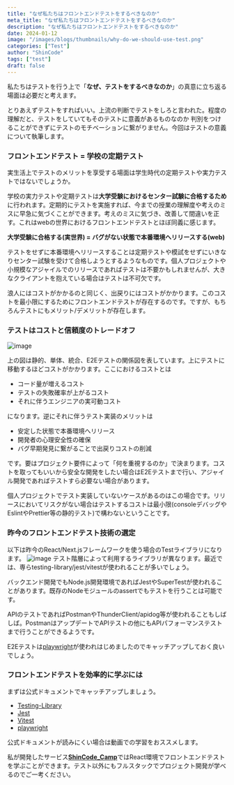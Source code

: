 ```yaml
---
title: "なぜ私たちはフロントエンドテストをするべきなのか"
meta_title: "なぜ私たちはフロントエンドテストをするべきなのか"
description: "なぜ私たちはフロントエンドテストをするべきなのか"
date: 2024-01-12
image: "/images/blogs/thumbnails/why-do-we-should-use-test.png"
categories: ["Test"]
author: "ShinCode"
tags: ["test"]
draft: false
---
```


私たちはテストを行う上で「**なぜ、テストをするべきなのか**」の真意に立ち返る場面は必要だと考えます。

とりあえずテストをすればいい。上流の判断でテストをしろと言われた。程度の理解だと、テストをしていてもそのテストに意義があるものなのか
判別をつけることができずにテストのモチベーションに繋がりません。今回はテストの意義について執筆します。

### フロントエンドテスト = 学校の定期テスト

実生活上でテストのメリットを享受する場面は学生時代の定期テストや実力テストではないでしょうか。

学校の実力テストや定期テストは**大学受験におけるセンター試験に合格するため**に行われます。定期的にテストを実施すれば、今までの授業の理解度や考えのミスに早急に気づくことができます。考えのミスに気づき、改善して間違いを正す。これはwebの世界におけるフロントエンドテストとほぼ同義に感じます。

**大学受験に合格する(実世界) = バグがない状態で本番環境へリリースする(web)**

テストをせずに本番環境へリリースすることは定期テストや模試をせずにいきなりセンター試験を受けて合格しようとするようなものです。個人プロジェクトや小規模なアジャイルでのリリースであればテストは不要かもしれませんが、大きなクライアントを抱えている場合はテストは不可欠です。

浪人にはコストがかかるのと同じく、出戻りにはコストがかかります。このコストを最小限にするためにフロントエンドテストが存在するのです。ですが、もちろんテストにもメリット/デメリットが存在します。

### テストはコストと信頼度のトレードオフ

![image](/images/blogs/test-tradeoff2.png)

上の図は静的、単体、統合、E2Eテストの関係図を表しています。上にテストに移動するほどコストがかかります。ここにおけるコストとは

- コード量が増えるコスト
- テストの失敗確率が上がるコスト
- それに伴うエンジニアの実可動コスト

になります。逆にそれに伴うテスト実装のメリットは

- 安定した状態で本番環境へリリース
- 開発者の心理安全性の確保
- バグ早期発見に繋がることで出戻りコストの削減

です。要はプロジェクト要件によって「何を重視するのか」で決まります。コストを取ってもいいから安全な開発をしたい場合はE2Eテストまで行い、アジャイル開発であればテストすら必要ない場合があります。

個人プロジェクトでテスト実装していないケースがあるのはこの場合です。リリースにおいてリスクがない場合はテストするコストは最小限(consoleデバッグやEslintやPrettier等の静的テスト)で構わないということです。

### 昨今のフロントエンドテスト技術の選定

以下は昨今のReact/Next.jsフレームワークを使う場合のTestライブラリになります。
![image](/images/blogs/test-library.png)
テスト階層によって利用するライブラリが異なります。最近では、専らtesting-library/jest/vitestが使われることが多いでしょう。

バックエンド開発でもNode.js開発環境であればJestやSuperTestが使われることがあります。既存のNodeモジュールのassertでもテストを行うことは可能です。

APIのテストであればPostmanやThunderClient/apidog等が使われることもしばしば。PostmanはアップデートでAPIテストの他にもAPIパフォーマンステストまで行うことができるようです。

E2Eテストは[playwright](https://playwright.dev/docs/intro)が使われはじめましたのでキャッチアップしておく良いでしょう。

### フロントエンドテストを効率的に学ぶには

まずは公式ドキュメントでキャッチアップしましょう。

- [Testing-Library](https://testing-library.com/)
- [Jest](https://jestjs.io/ja/)
- [Vitest](https://vitest.dev/)
- [playwright](https://playwright.dev/docs/intro)

公式ドキュメントが読みにくい場合は動画での学習をおススメします。

私が開発したサービス[**ShinCode_Camp**](https://code-s-school-5bc2.thinkific.com/bundles/shincode-camp)ではReact環境でフロントエンドテストを学ぶことができます。テスト以外にもフルスタックでプロジェクト開発が学べるのでご一考ください。
